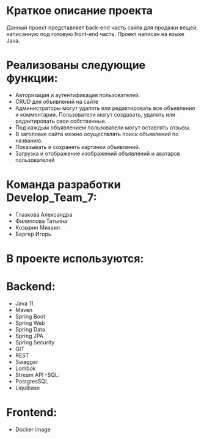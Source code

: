 # Краткое описание проекта
Данный проект представляет back-end часть сайта для продажи вещей, написанную под готовую front-end часть. Проект написан на языке Java.


# Реализованы следующие функции:
- Авторизация и аутентификация пользователей.
- CRUD для объявлений на сайте
- Администраторы могут удалять или редактировать все объявления и комментарии. Пользователи могут создавать, удалять или редактировать свои собственные.
- Под каждым объявлением пользователи могут оставлять отзывы.
- В заголовке сайта можно осуществлять поиск объявлений по названию.
- Показывать и сохранять картинки объявлений.
- Загрузка и отображение изображений объявлений и аватаров пользователей

# Команда разработки Develop_Team_7:
- Глазкова Александра
- Филиппова Татьяна
- Козырин Михаил
- Бергер Игорь


# В проекте используются:
# Backend:
- Java 11
- Maven
- Spring Boot
- Spring Web
- Spring Data
- Spring JPA
- Spring Security
- GIT
- REST
- Swagger
- Lombok
- Stream API
-SQL:
- PostgresSQL
- Liquibase
# Frontend:
- Docker image




